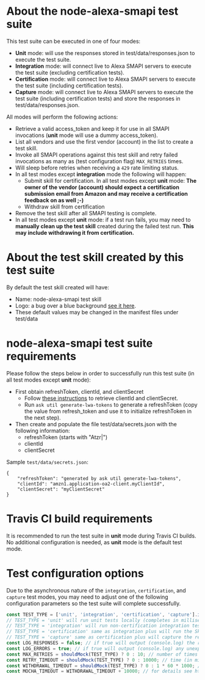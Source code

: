 # About the node-alexa-smapi test suite
This test suite can be executed in one of four modes:
- **Unit** mode: will use the responses stored in test/data/responses.json to execute the test suite.
- **Integration** mode: will connect live to Alexa SMAPI servers to execute the test suite (excluding certification tests).
- **Certification** mode: will connect live to Alexa SMAPI servers to execute the test suite (including certification tests).
- **Capture** mode: will connect live to Alexa SMAPI servers to execute the test suite (including certification tests) and store the responses in test/data/responses.json.

All modes will perform the following actions:
- Retrieve a valid access_token and keep it for use in all SMAPI invocations (**unit** mode will use a dummy access_token).
- List all vendors and use the first vendor (account) in the list to create a test skill.
- Invoke all SMAPI operations against this test skill and retry failed invocations as many as (test configuration flag) `MAX_RETRIES` times.
- Will sleep before retries when receiving a `429` rate limiting status.
- In all test modes except **integration** mode the following will happen:
  - Submit skill for certification. In all test modes except **unit** mode: **The owner of the vendor (account) should expect a certification submission email from Amazon and may receive a certification feedback on as well ;-)**
  - Withdraw skill from certification
- Remove the test skill after all SMAPI testing is complete.
- In all test modes except **unit** mode: if a test run fails, you may need to **manually clean up the test skill** created during the failed test run. **This may include withdrawing it from certification.**

# About the test skill created by this test suite
By default the test skill created will have:
- Name: node-alexa-smapi test skill
- Logo: a bug over a blue background [see it here](https://s3.amazonaws.com/node-alexa-smapi/icons/icon_512_A2Z.png).
- These default values may be changed in the manifest files under test/data

# node-alexa-smapi test suite requirements
Please follow the steps below in order to successfully run this test suite (in all test modes except **unit** mode):
- First obtain refreshToken, clientId, and clientSecret
  - Follow [these instructions](https://developer.amazon.com/docs/smapi/ask-cli-command-reference.html#util-command) to retrieve clientId and clientSecret.
  - Run `ask util generate-lwa-tokens` to generate a refreshToken (copy the value from refresh_token and use it to initialize refreshToken in the next step).
- Then create and populate the file test/data/secrets.json with the following information:
  - refreshToken (starts with "Atzr|")
  - clientId
  - clientSecret

Sample `test/data/secrets.json`:
```
{
	"refreshToken": "generated by ask util generate-lwa-tokens",
	"clientId": "amzn1.application-oa2-client.myClientId",
	"clientSecret": "myClientSecret"
}

```

# Travis CI build requirements
It is recommended to run the test suite in **unit** mode during Travis CI builds. No additional configuration is needed, as **unit** mode is the default test mode.

# Test configuration options
Due to the asynchronous nature of the `integration`, `certification`, and `capture` test modes, you may need to adjust one of the following configuration parameters so the test suite will complete successfully.

```javascript
const TEST_TYPE = ['unit', 'integration', 'certification', 'capture'].includes(process.env.TEST_TYPE) ? process.env.TEST_TYPE : 'unit';
// TEST_TYPE = 'unit' will run unit tests locally (completes in milliseconds). This is the default value.
// TEST_TYPE = 'integration' will run non-certification integration tests against SMAPI (completes in around 3 minutes).
// TEST_TYPE = 'certification' same as integration plus will run the Skill Certification test cases (completes in around 20 minutes).
// TEST_TYPE = 'capture' same as certification plus will capture the responses.
const LOG_RESPONSES = false; // if true will output (console.log) the response received by each SMAPI operation
const LOG_ERRORS = true; // if true will output (console.log) any unexpected response received from SMAPI
const MAX_RETRIES = shouldMock(TEST_TYPE) ? 0 : 10; // number of times the test suite will check for completion of create/update operations before proceeding with other test cases
const RETRY_TIMEOUT = shouldMock(TEST_TYPE) ? 0 : 10000; // time (in milliseconds) to wait before checking again for completion of create/update operations
const WITHDRAWAL_TIMEOUT = shouldMock(TEST_TYPE) ? 0 : 1 * 60 * 1000; // time (in milliseconds) to wait before withdrawing skill from certification
const MOCHA_TIMEOUT = WITHDRAWAL_TIMEOUT + 10000; // for details see https://mochajs.org/#timeouts
```
